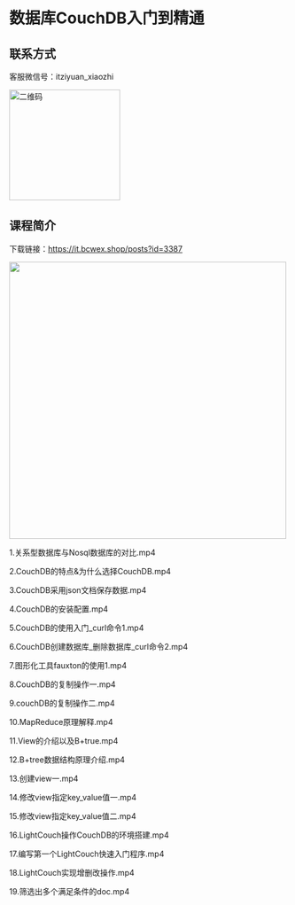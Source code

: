 # 数据库CouchDB入门到精通

## 联系方式

客服微信号：itziyuan_xiaozhi

<img src="https://ziyuanyun.oss-cn-guangzhou.aliyuncs.com/common/20240614073449/666b82192834a.jpg" width="200" height="200" alt="二维码">

## 课程简介

下载链接：https://it.bcwex.shop/posts?id=3387

<img src="https://ziyuanyun.oss-cn-guangzhou.aliyuncs.com/yun/20240515185139/664493bbddc32.jpg" width="500" alt="">

  

 1.关系型数据库与Nosql数据库的对比.mp4

 2.CouchDB的特点&amp;为什么选择CouchDB.mp4

 3.CouchDB采用json文档保存数据.mp4

 4.CouchDB的安装配置.mp4

 5.CouchDB的使用入门_curl命令1.mp4

 6.CouchDB创建数据库_删除数据库_curl命令2.mp4

 7.图形化工具fauxton的使用1.mp4

 8.CouchDB的复制操作一.mp4

 9.couchDB的复制操作二.mp4

 10.MapReduce原理解释.mp4

 11.View的介绍以及B+true.mp4

 12.B+tree数据结构原理介绍.mp4

 13.创建view一.mp4

 14.修改view指定key_value值一.mp4

 15.修改view指定key_value值二.mp4

 16.LightCouch操作CouchDB的环境搭建.mp4

 17.编写第一个LightCouch快速入门程序.mp4

 18.LightCouch实现增删改操作.mp4

 19.筛选出多个满足条件的doc.mp4

  